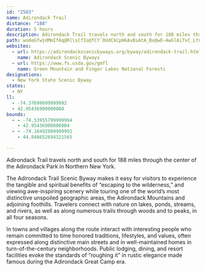 ```yaml
---
id: "2583"
name: Adirondack Trail
distance: "188"
duration: 5 hours
description: Adirondack Trail travels north and south for 188 miles through the center of the Adirondack Park in Northern New York.
path: wodeGfw}dMmIfAq@R[\sCfIo@fCY`OUdCkCpHkAvBsAtA_Bx@wE~AwGlAiTvC_LtCgJdBmBf@_FnBuGzDcB^q@J{BWyE_AqHm@mCIyBNgH`AyBPiCKcDw@u^eRcE{CgDyCsCgDwLyLy@aAsB_EsAmE_AaF}AgLeJ{f@yD_UiAmFiD_RiA_DsBeE}CuDaEgD{CsAgBi@iBUmCQcC?wYlF}hA~KiGR_BEmDm@aDeAsAq@oEaEsAeBcAaBuBwEaAcDe@kC}AcLa@wBg@oB_AmCsAyC{AkCsBsCor@e~@yBmDsBsDqBmEcDyI_CiIgHk^eAkEwBmHyBuFoAmC}B_DsAeAiCoA_AYwAQe^eB}EDoF^uHfAef@vJ{]fGaHr@mHd@}CKaF_AyFqC}BiBaCqCoAsB_AmBsByFsc@y~AmDyJ_f@{fAsBqH}Hy[kIqXmAsC_GaJ}AyAsDeC_b@wQmEwBgGaEsGaGa\o\e\a]mD}DoQyUcTwWiNsO}_@gf@aWkZmF_FcGuEkYoPoBsAmD_DqT}ViE{D{LeJyA{AiC_DqHoKsBkCyToTyRkWgBgB{AeAsAm@wUkHiDsAgEuBe[qRqBeAuUeI}MoCgCcAeCgBgEoEmG_JcC{CwBsB_CwAgV{LaIgFmHmDiQiEao@mN}w@uZqJcDsCk@}D_@uPe@qHa@sEy@cE_BoO{JwBeAqM{DiAYyBW}EDcBTaCv@oCxAaKlH}BfAoQdHqFtAeV|D{Ab@kBhAqHfGaHfE}FxG_BnA}@f@iGvBmAl@sAdAk@l@sAxBs@`B[dAc@bCgAtI_@`EoBv[e@zGg@lEi@zDyEhYo@jD_B|Fc@xAiDxHkLtSgPfYqAxAaAp@kBr@cAP}AD_AKo@KoOiF_D]}ABsALe]lG_ErAaBt@kDvBeNlJkTzO_Bz@kO~FyDnAcCh@wCLsCM}AWgLuDmCWqGGkBNaEpA_C`BqZtYaBrA_B`A_D|AcElAgGj@mF`AkUtFuBx@sBpA_Az@gFhGmA`A{PtL{KtJuIxF}GlCoAx@eK`JyBtCy@pBo@~BsAnKYdBk@`CmDhJgCrF_EvHwBzCmB~AsBdAqL`CwDxAkBrA{ExEyAhAq[~N}Dn@aPO}BIcBUoCy@mCyA{JmIiBsAyPuKcSgLcEmBy@SoDq@qAAoALy@LwIrCoBdAy@x@cAxAy@zAwAdD[x@iA~De@zCc@~GoA|[EnMM|Cs@pFq@rCaA`CoPj^aBfD{DxG{A~CiAhDwE|T}@bCoAdBu@h@sAj@cCRoAKyMoEoBSgBDoB`@gH`DcCn@oALuDDgLeAkJEeDWuE_AmHmB}JsB{DuAwEmCkC_C{GuJi@k@eBkAy@[cBSaCRyErAeAl@aJzHkG~GoAn@_AVaAJkBKiKkEyAAyGVgAEsAs@gPuOmG_IqAu@uAIi@LyEbDw@TkMSiAM[ScAkAsU{h@cAmBcB_CiDyCcEsBcAYag@{HwH}AcGgBsVgIiC{AgCqC}FuKgDuFsD_Fm[k_@gBmCkH{NyCiF_AkAyAsAwCkB_Bq@wM{DqJaFcCaA{Be@}ISsBUeOwE_Ck@m@EcCE_AFyDv@{\pNgBj@eD\wCQiBg@oAi@qHuEaD{@iCQ{QX}AJ}AToA^gBdAkBdBcArAo]zl@cClDuBjBwJzFcCjBgBlBiRvV_EnDmMjImGxEuB|BqJxLsBrBcBpAwCfBsXlLsFzAmQfDyEvAsC`BqDdDyB~CeN~SeQhXiB`DmDtHiDdJgGbOaBdDeMxTg@|Ac@lB_@xDEdBDfBHrAf@hDl@jBlAfCpM`PrBxDrAhEj\neB~@fCbBpCzJzIdCbCrCxDfC|E~AhE|@jDp@lDh@zDrAtR~@xGl@zBhA~CxU`d@dA~BhArD|@dF\fEDnEIrFi@zDcCfMuAlEy@xAyArBmAjAmUbOyErCiJ`HiDtDiAhBsDhIiBfD_BjBmBxAaNlH{CdA_BLuA?cC_@qFkBmBMuA@_BVmA^_B~@iB~AgBlC}DfIiOv_@yH~PsEtLkBfCoBvAiBj@iCLqJK_O_@yQaEcYyKy@SwBSmADeB^iB~@w@j@}N|NkIzJ{KrOcA`AeC~AcBj@wHtAyNpBcE`AcD~AaHfFgAd@yCr@y@Du^R}E`@wKpBuAj@sBfBgFtHyB|B}CnBiBp@}A^sDXsAEyAM{K_CwBSyCJcDr@_A`@sBpAmSvTkDdDuCtBmFpCuBt@w\xKeF~@sHr@{GLeUw@{C^{Ah@gC~AeA`AaBxBoArCiOxi@o@rBq@`BsArB_BvA{CfA_CJiCYmAe@e@YwEyDwDeCkS}IwDwAsNmE_E_AqImAqNq@aE_@mBm@uAy@wB_CeB{C}EaP}AaEkHuNyTe`@yCgKcAuBu@kAuG{HcFyD}D_CyDeBcEiAoAQsCG}ML{BYcBq@_Ag@cCcCqHcKmC{CmCkBaNgIyBs@cCQmAHiBf@_Bz@iKpH_Br@eATcBJy@AsEc@aA[eB_A_Ay@iOuOm@y@o@wA[gAe@_CcAwIi@cCi@sAuLeR_AmBe@}AYmAYsC?mDHmECaCUqB_@iBsCeHgW_i@yAiC}AyByAyA_BkAqJoGcDkBsD_A}BK_BDkCYoC{@eAq@{ByBcGuK_DaFqEmEeb@o]}A{AsAyAgE_GaO}SyByByAgAaCkAqSuFoFsBsJmE}BmBcSoV{A_BmBgAce@mOgLoEaBcAq@s@aAaB_@eAa@sBOeBgDoh@_@mCwCgL_B_CeRcOgCyCgFoHo@q@wA}@{@UgH_AmEmAuJeFeK{GuByB}F}J}HkK}CgCuKuGiDcCaEgDsG{GiAmBgCgH}AyB{@m@y@]kFaAsCmAse@kZoGsDwFmC_BkBc@{@iD_Ls@sAy@y@cDyAqJ{CwIqCqFgA}B}@iA_AiD}D_IaPu@mAuAmAkCoAuEu@gBg@yOgJkAkAcAmBkO}YsUqe@o@{@mAmAqLmGmBy@_BQ_A?wBd@qJ~FyAf@sBLiE?cPbB?bL[zMmAbS_AdTXpf@VrEfG~b@bAbErE~N`@fCF~@AfCcAvQY|Co@rCsAxCeAzA{KlLqDlDk@^WFu@A_A_@yC_F}@gAcA}@{BoAs@WcBYcCS}CDwJrAyAJwYBiAPqAp@eBrBgFvKuJz\}LdXcQ|RsCjBuJxEy@l@y@z@yHdL_QhPsBjCw@bBq@jCwB|Ik@|DC`Bl@tT]hE_@xAo@jAmHjH{IdMiA~Bc@jD_Cp_@m@vG_A`FiBdHOxBShFKv@Y`Am@hAkBxC}@zB[fCy@`Km@zC[jAqJ`Us@lAi@l@iAl@}Cv@wDl@oFj@mAXiAx@yDrDiAfByAzDm@jA_AfAe@\wBx@_AJqFEo@LuAl@iAdAmApBqFzK_@fAy@fEgInt@u@dFc@nBeBlGiPxg@wAtFe@xCeArLwEtp@Y`II`IEpa@YtFiAzFu@pCi@rAwD`IUr@SlB[~G]nBeApCyBzEmAdBc@ZwIfEyB|A{LhM_AfBaBfF_B~DsEdJsCtKs@tCE~@}Cj@oD@aCP_AJeA`@c@p@]lAE~@DdDKfBc@jAy@r@[Fy@?i@MqHaDk@_@s@w@iDaFmAq@yAMo@FwCv@mAJiHkAcDEmEaB}Be@{Oy@mBLwAl@sFpE_EfEcBlAaBx@q@VcBN_BE}@OmB}@{@u@iAyA_A}AeDiGq@eBcEcNq@yAqL}TsAkB}LoNy@sAqAmDeAaFk@qAmAaBoBsAcAWiBMaHj@gDf@oAj@cAn@yEdFaBlCg@xAc@jBcE|T_@lCIfB@nNWxBcBrGs@~DcBjZo@xBiCfDyA`AyAVmRyCcCm@aEkDg@YqA[sA@iI~AoAx@g@j@k@nA]bBi@vF_@|B{A`FgB`Fu@~AsAjBgFfF_BfAy@XgBX}EPs@E{@MmEyAiE?cBOiMmFcBc@uA@gE`AyADyA[gFsBeB_@mA?_AJgA^}FrDaJvGeBdBw@jAu@`ByCfKcAxB_BrBwPzPuBtCqD~HuB`DmElFo@xAYpBMbJ[jB_@x@u@lA}@x@iA^c@?iA_@oEgDyKaNi@e@aNmJ}DgBoA_AmFaGsBkCyPa[gC_E{UoVgD{B_BeBc@_AiBmHsCiIyAsHcAuD}BiFcEcIqEmMk@aA_Q{UmEuGsDaF]s@o@gB_CsIgDaLiAsE}CtBoD|CiAl@sBXo@BqHO}Ed@_@VIn@HrO}ApQm@dEg@lBm@vAwFnImCnFiFtOoArFs@~F_@zG?xCt@h[CzBKpAk@hDgGpT}@jCcC~FgDnGuAvByCzDgDlDuIxGcw@zj@qBrBqCrDcAfB{A`DiBxF}t@vnCgEtMoEtKsDnHcCdEaEzFcF`GcCdC{G|FcCjBuy@xk@yr@~b@sAl@cGdBa\nCmDp@aCv@sAf@_ErBe_@bWmDfBiDdAcDd@cDLcCC}`@cCo{BuRoCK{D?uGXmC\yB^gGxAgFlBwFrCk]nS{G|Cqc@rNqCdAqJlEcB~@eBtAiRxPaFtC}Al@eEbAcMlAkUfB{EdA_Bf@{DpB_BhAmFvEmGbF_CrAaDpAsGlAyBJmDAsDc@wDaAmFeCaHgGiQkQcEgFgH_LsD{EaEsE_EwDwDsCgGuDmEsB}G{BuGwAgHu@qcAsFcEC}GVgVdDwCLoCEkD]iDy@uBs@wCaByQiOwJsJuIcKwMsQqF}IaG{KyEaKoM}Y_DeFcBuBqDaDwJkGuAgAcBeB{IiL{FgIuAeByBgBcB}@{IiCyA_AsAwAcEuGmAaCkBqEwDaFoDaH}CaJcBuIsCoIsAeDi@mBo@_DO_B_A}Si@uGc@yBy@wB}@aB_BgB{AkAsBy@u[aDsCy@yAs@gn@}_@gGaEaDeB_ASyCQcQrByA^_BjB{JpOaJ}MSeAq@wOiA}b@qAkY_FcuAW_CYgBoIqa@e[oyAoKsg@iCsLeQsu@i@eDe@mFcAcYc@cHuRsqAoAyKYoD}Cml@SaIKiTYiGs@qID[QeEJ{CTwAqAmAgAgCwK}b@oAmEqA}CuCqEwIwJsC_EwA_DoDuK_@k@}@g@_AK_AX_@^wBjDsCvDiW`\c@`@}@f@uA^iMn@{QhD_BPoO^i@G}@i@oByCw@{@eA]uANsClAaDx@cALsBEuEmBqD]cAg@iEyCqCoBq@q@s@aBiAyDo@_Ai@Y_@E}AJsDdAcC`AmAx@{AxBuGzN_BzCoAdBuJfKe@x@i@`BOv@cB|LiC`N_@xAS`@u@v@s@LkId@aPdCwFrAgA@_Aa@YYe@eAuAaLWeAaAsBgCeCgCcBwFmCu@KyF^cCl@q@f@k@dASr@K|@ExAi@nGs@zBi@v@y@j@k@R}A?o@]c@g@sCeFs@cBsB_Ik@gAiAy@iC_@mA]eAm@wAaBe@mBy@aIo@cDo@iBYk@cDaFcDgHmBsDsEyGc@_Bi@oEcEaHgJgRYYiAe@}DKcASi@Y_@g@yBmEu@sB{AsHg@aA]Y{@]gAAmE~A}BEmI_AyWsDwE_@sB@wJjAwCG_JcAcI{AiBs@wIgFwF_A{FRsAZq@h@sCbDmAb@}AGk@Qo@W_As@sBaC_@s@c@kAo@gE_@y@}@y@wDqBcBoAoAcBsEiHo@wBcBwJmAmDsJwUm@eCKs@MsCD_HFs@nBoKRmBCgGRkMsAcLcE_`@YoLy@{LmDcY_@mJo@sa@OqBo@iEcAqD_AuBuIaOk@mAaGiQi@sC]wBkBg_@CmBJ}VOyBQgAcAkEqFwPe@eCcBoL{@yEwA{DoCyGkCmFyCgEiAyDe@aDSeC[{GUoNVeC`DoMTsDEsCiAmK_BmJ]iAiS_l@gKfLg@^q@RaBF_Ba@eAy@m@_AuCgGmAeBiCoBgE_CeAc@mCMiCDcKd@iBf@aAp@}@pAyTte@o@dBy@tAyC~Hw@rDY`Du@`PgBfPk@hD_A~By@dAgEfDsAzAgJxQmCvGiAhDk@zB]hEElHIv@c@lBi@jAyDfD_@d@o@hAe@pA}@fEo@xBgBzCe@n@s@h@{IlEqBb@}AEmGkAsAg@i@g@}AsCgKgWuAmCcBsBs@g@mDeBoBg@_AE}BDaHn@mGvA}@DoBe@m@YuAqAqGcG{HqJaAoBs@qBeMma@]y@eCsD_CoCw@k@eDqAin@cO}By@mEmCiBe@_CEqJXgFg@}BLwKrC}H`BsAn@yArAiAnB_A~CqClKmGjZcArCc@x@iAtA{@t@wJzEcDlAgHlBo`@~IcEl@wA?cBKyA_@aP{F_^yKwAY{BEiBVmAf@}DjCoAtAe@dAs@bCUrAs@|L}@nF}BjKuAzDsDxHiBtGcE|[c@fC}HvXgAdCkAdBiA`A_[zScE`DmZdSacBpjAy_@hUgX|T{MzI_Cp@iBHwUc@eHLmaAfH{Y`EyVpCsaAvLiYzEqDNoACwIe@cBUyAe@_By@_Q{LyBsAgDyAgA]uCk@cBOqDKoDPqh@tHcCLoCAiE_@{Bi@kDoAcCwAmFmEk_Ay|@}FaGkZw^wE{EmDsCkQuLuFyCwGmCoCw@wFgAmGm@}FOieBpF_E?wGYwFy@sEeAaEqAsEsB}DuB_Q{JeKmEsAe@iH}AcDa@wEYsC@mDPcyAzJa`@rAqEDuq@q@sEBgE`@sDrAiB|@uYtPyYtOkNpKo]nYoAdA}AfB_AvAu@lAqB`FiFpTiC~Ng@vDUdDOlGt@hX?`CKxBe@rDm@~ByAhDmBbCmBtAgAd@mA\oBNiA?sBSuNsB}BSiDDmBPmD|@wUpJiEx@_Kl@_GFgDe@mDuAoCmByA_BaCqDoFqLcBeDs@kAsBoCiAqAsCeCgBcA}m@o\sEsBgA_@{PoDiQyCwDy@sWaJ{JsDkB_AcAk@gCkC{@oAaH{MyB_DwFuFsTmRuMoIaEuBoCq@a[{EcCIsP~@iC\sUtEeBj@wBrAsBjBam@|k@sPzV_CzC_Ax@iC|AkVnJgYzJ_D`A_BXqEJsi@a@wBOwVoCcFEa^xB}BXiH`BcMdF_Bd@}B^_BLyB@mBMqLmBqKsDmDaBkE_Cco@c`@}DoA}ASiBImCJa^jCqZnCib@`C_Nh@uDDi]iBuPb@{AC
websites:
  - url: https://adirondackscenicbyways.org/byway/adirondack-trail.html
    name: Adirondack Scenic Byways
  - url: https://www.fs.usda.gov/gmfl
    name: Green Mountain and Finger Lakes National Forests
designations:
  - New York State Scenic Byway
states:
  - NY
ll:
  - -74.37699099999992
  - 42.95436900000004
bounds:
  - - -74.53955799999994
    - 42.95436900000004
  - - -74.18492099999992
    - 44.848652694321565

---
```


Adirondack Trail travels north and south for 188 miles through the center of the Adirondack Park in Northern New York.

The Adirondack Trail Scenic Byway makes it easy for visitors to experience the tangible and spiritual benefits of “escaping to the wilderness,” and viewing awe-inspiring scenery while touring one of the world’s most distinctive unspoiled geographic areas, the Adirondack Mountains and adjoining foothills. Travelers connect with nature on lakes, ponds, streams, and rivers, as well as along numerous trails through woods and to peaks, in all four seasons.

In towns and villages along the route interact with interesting people who remain committed to time honored traditions, lifestyles, and values, often expressed along distinctive main streets and in well-maintained homes in turn-of-the-century neighborhoods. Public lodging, dining, and resort facilities evoke the standards of “roughing it” in rustic elegance made famous during the Adirondack Great Camp era.
